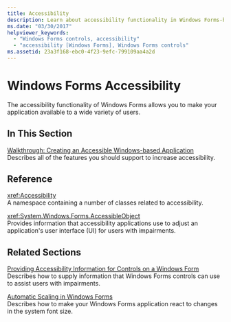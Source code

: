 ```yaml
---
title: Accessibility
description: Learn about accessibility functionality in Windows Forms-based applications with a selection of topics and tutorials.
ms.date: "03/30/2017"
helpviewer_keywords: 
  - "Windows Forms controls, accessibility"
  - "accessibility [Windows Forms], Windows Forms controls"
ms.assetid: 23a3f168-ebc0-4f23-9efc-799109aa4a2d
---
```

# Windows Forms Accessibility
The accessibility functionality of Windows Forms allows you to make your application available to a wide variety of users.  
  
## In This Section  
 [Walkthrough: Creating an Accessible Windows-based Application](walkthrough-creating-an-accessible-windows-based-application.md)  
 Describes all of the features you should support to increase accessibility.  
  
## Reference  
 <xref:Accessibility>  
 A namespace containing a number of classes related to accessibility.  
  
 <xref:System.Windows.Forms.AccessibleObject>  
 Provides information that accessibility applications use to adjust an application's user interface (UI) for users with impairments.  
  
## Related Sections  
 [Providing Accessibility Information for Controls on a Windows Form](../controls/providing-accessibility-information-for-controls-on-a-windows-form.md)  
 Describes how to supply information that Windows Forms controls can use to assist users with impairments.  
  
 [Automatic Scaling in Windows Forms](../automatic-scaling-in-windows-forms.md)  
 Describes how to make your Windows Forms application react to changes in the system font size.
